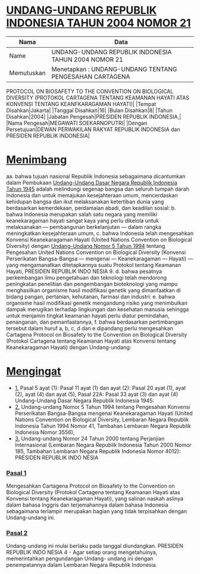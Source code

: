 # [UNDANG-UNDANG REPUBLIK INDONESIA TAHUN 2004 NOMOR 21](http://example.org/legal/document/uu/2004/21)

| Nama | Data |
| ------ | ----- |
|Name|UNDANG-UNDANG REPUBLIK INDONESIA TAHUN 2004 NOMOR 21|
|Memutuskan|Menetapkan : UNDANG-UNDANG TENTANG PENGESAHAN CARTAGENA
PROTOCOL ON BIOSAFETY TO THE CONVENTION ON BIOLOGICAL
DIVERSITY (PROTOKOL CARTAGENA TENTANG KEAMANAN
HAYATI ATAS KONVENSI TENTANG KEANFKARAGAMAN
HAYATI)|
|Tempat Disahkan|Jakarta|
|Tanggal Disahkan|16|
|Bulan Disahkan|8|
|Tahun Disahkan|2004|
|Jabatan Pengesah|PRESIDEN REPUBLIK INDONESIA,|
|Nama Pengesah|MEGAWATI SOEKARNOPUTRI|
|Dengan Persetujuan|DEWAN PERWAKILAN RAKYAT REPUBLIK INDONESIA
dan
PRESIDEN REPUBLIK INDONESIA|
# [Menimbang](http://example.org/legal/document/uu/2004/21/menimbang)
aa. bahwa tujuan nasional Republik Indonesia sebagaimana dicantumkan dalam Pembukaan [Undang-Undang Dasar Negara Republik Indonesia Tahun 1945](http://example.org/legal/document/uu) adalah melindungi segenap bangsa dan seluruh tumpah darah Indonesia dan untuk memajukan kesejahteraan umum, mencerdaskan kehidupan bangsa dan ikut melaksanakan ketertiban dunia yang berdasarkan kemerdekaan, perdamaian abadi, dan keadilan sosial: b. bahwa Indonesia merupakan salah satu negara yang memiliki keanekaragaman hayati sangat kaya yang perlu dikelola untuk melaksanakan — pembangunan berkelanjutan — dalam rangka meningkatkan kesejahteraan umum, c. bahwa Indonesia telah mengesahkan Konvensi Keanekaragaman Hayati (United Nations Convention on Biological Diversity) dengan [Undang-Undang Nomor 5 Tahun 1994](http://example.org/legal/document/uu/1994/5) tentang Pengesahan United Nations Convention on Biological Diversity (Konvensi Perserikatan Bangsa-Bangsa — mengenai — Keanekaragaman — Hayati) — yang mengamanatkan ditetapkannya suatu Protokol tentang Keamanan Hayati, PRESIDEN REPUBLIK INDO NESIA 9. d. bahwa pesatnya perkembangan ilmu pengetahuan dan teknologi telah mendorong peningkatan penelitian dan pengembangan bioteknologi yang mampu menghasilkan organisme hasil modifikasi genetik yang dimanfaatkan di bidang pangan, pertanian, kehutanan, farmasi dan industri: e. bahwa organisme hasil modifikasi genetik mengandung risiko yang menimbulkan dampak merugikan terhadap lingkungan dan kesehatan manusia sehingga untuk menjamin tingkat keamanan hayati perlu diatur pemindahan, penanganan, dan pemanfaatannya, f. bahwa berdasarkan pertimbangan tersebut dalam huruf a, b, c, d dan e dipandang perlu mengesahkan Cartagena Protocol on Biosafety to the Convention on Biological Diversity (Protokol Cartagena tentang Keamanan Hayati atas Konvensi tentang Keanekaragaman Hayati) dengan Undang-undang:
# [Mengingat](http://example.org/legal/document/uu/2004/21/mengingat)

* [1.](http://example.org/legal/document/uu/2004/21/mengingat/point/0001) Pasal 5 ayat (1): Pasal 11 ayat (1) dan ayat (2): Pasal 20 ayat (1), ayat (2), ayat (4) dan ayat (5), Pasal 22A: Pasal 33 ayat (3) dan ayat (4) Undang-Undang Dasar Negara Republik Indonesia 1945:
* [2.](http://example.org/legal/document/uu/2004/21/mengingat/point/0002) Undang-undang Nomor 5 Tahun 1994 tentang Pengesahan Konvensi Perserikatan Bangsa-Bangsa mengenai Keanekaragaman Hayati (United Nations Convention on Biological Diversity, Lembaran Negara Republik Indonesia Tahun 1994 Nomor 41, Tambahan Lembaran Negara Republik Indonesia Nomor 3556),
* [3.](http://example.org/legal/document/uu/2004/21/mengingat/point/0003) Undang-undang Nomor 24 Tahun 2000 tentang Perjanjian Internasional (Lembaran Negara Republik Indonesia Tahun 2000 Nomor 185, Tambahan Lembaran Negara Republik Indonesia Nomor 4012): PRESIDEN REPUBLIK INDO NESIA

### [Pasal 1](http://example.org/legal/document/uu/2004/21/pasal/0001)
Mengesahkan Cartagena Protocol on Biosafety to the Convention on Biological Diversity (Protokol Cartagena tentang Keamanan Hayati atas Konvensi tentang Keanekaragaman Hayati), yang salinan naskah aslinya dalam bahasa Inggris dan terjemahannya dalam bahasa Indonesia sebagaimana terlampir merupakan bagian yang tidak terpisahkan dengan Undang-undang ini.


### [Pasal 2](http://example.org/legal/document/uu/2004/21/pasal/0002)
Undang-undang ini mulai berlaku pada tanggal diundangkan. PRESIDEN REPUBLIK INDO NESIA 4 - Agar setiap orang mengetahuinya, memerintahkan pengundangan Undang- undang ini dengan penempatannya dalam Lembaran Negara Republik Indonesia.
